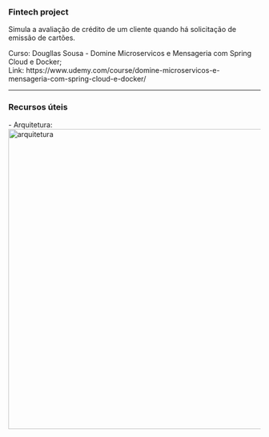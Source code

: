 <h3>Fintech project</h3> 
<p>
Simula a avaliação de crédito de um cliente quando há solicitação de emissão de cartões.
</p>
<p>
Curso: Dougllas Sousa - Domine Microservicos e Mensageria com Spring Cloud e Docker; <br>
Link: https://www.udemy.com/course/domine-microservicos-e-mensageria-com-spring-cloud-e-docker/ <br>
</p>
<hr>
<h3>Recursos úteis</h3>
<p> - Arquitetura: <br>
<img width="600" alt="arquitetura" src="https://user-images.githubusercontent.com/69092295/232635841-fc96b976-2fd9-4eaa-8dac-94bdf0b01fd6.png">
</p>
